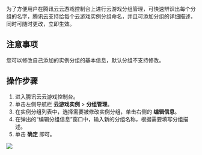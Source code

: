 为了方便用户在腾讯云云游戏控制台上进行云游戏分组管理，可快速辨识出每个分组的名字，腾讯云支持给每个云游戏实例分组命名，并且可添加分组的详细描述，同时可随时更改，立即生效。

## 注意事项
您可以修改自己添加的实例分组的基本信息，默认分组不支持修改。

## 操作步骤
1. 进入腾讯云云游戏控制台。
2. 单击左侧导航栏 **云游戏实例** > **分组管理**。 
3. 在实例分组列表中，选择需要被修改实例分组，单击右侧的 **编辑信息**。
3. 在弹出的“编辑分组信息”窗口中，输入新的分组名称，根据需要填写分组描述。
4. 单击 **确定** 即可。

![](https://main.qcloudimg.com/raw/b7c24ee8589ebad5ca655bb98a723ee0.png)
